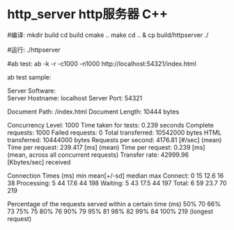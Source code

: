 # http_server http服务器 C++

#编译:
mkdir build
cd build
cmake ..
make
cd .. & cp build/httpserver ./

#运行:
./httpserver


#ab test:
ab -k -r -c1000 -n1000 http://localhost:54321/index.html

ab test sample:

Server Software:        
Server Hostname:        localhost
Server Port:            54321

Document Path:          /index.html
Document Length:        10444 bytes

Concurrency Level:      1000
Time taken for tests:   0.239 seconds
Complete requests:      1000
Failed requests:        0
Total transferred:      10542000 bytes
HTML transferred:       10444000 bytes
Requests per second:    4176.81 [#/sec] (mean)
Time per request:       239.417 [ms] (mean)
Time per request:       0.239 [ms] (mean, across all concurrent requests)
Transfer rate:          42999.96 [Kbytes/sec] received

Connection Times (ms)
              min  mean[+/-sd] median   max
Connect:        0   15  12.6     16      38
Processing:     5   44  17.6     44     198
Waiting:        5   43  17.5     44     197
Total:          6   59  23.7     70     219

Percentage of the requests served within a certain time (ms)
  50%     70
  66%     73
  75%     75
  80%     76
  90%     79
  95%     81
  98%     82
  99%     84
 100%    219 (longest request)

